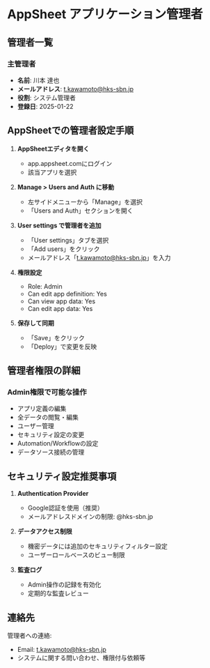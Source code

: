 # AppSheet アプリケーション管理者

## 管理者一覧

### 主管理者
- **名前**: 川本 達也
- **メールアドレス**: t.kawamoto@hks-sbn.jp
- **役割**: システム管理者
- **登録日**: 2025-01-22

## AppSheetでの管理者設定手順

1. **AppSheetエディタを開く**
   - app.appsheet.comにログイン
   - 該当アプリを選択

2. **Manage > Users and Auth に移動**
   - 左サイドメニューから「Manage」を選択
   - 「Users and Auth」セクションを開く

3. **User settings で管理者を追加**
   - 「User settings」タブを選択
   - 「Add users」をクリック
   - メールアドレス「t.kawamoto@hks-sbn.jp」を入力

4. **権限設定**
   - Role: Admin
   - Can edit app definition: Yes
   - Can view app data: Yes
   - Can edit app data: Yes

5. **保存して同期**
   - 「Save」をクリック
   - 「Deploy」で変更を反映

## 管理者権限の詳細

### Admin権限で可能な操作
- アプリ定義の編集
- 全データの閲覧・編集
- ユーザー管理
- セキュリティ設定の変更
- Automation/Workflowの設定
- データソース接続の管理

## セキュリティ設定推奨事項

1. **Authentication Provider**
   - Google認証を使用（推奨）
   - メールアドレスドメインの制限: @hks-sbn.jp

2. **データアクセス制限**
   - 機密データには追加のセキュリティフィルター設定
   - ユーザーロールベースのビュー制限

3. **監査ログ**
   - Admin操作の記録を有効化
   - 定期的な監査レビュー

## 連絡先

管理者への連絡:
- Email: t.kawamoto@hks-sbn.jp
- システムに関する問い合わせ、権限付与依頼等